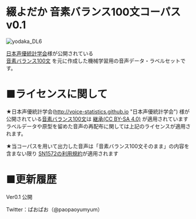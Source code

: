 # 綴よだか 音素バランス100文コーパス v0.1 
![yodaka_DL6](https://user-images.githubusercontent.com/32325910/147927243-30cda266-4438-4e65-870c-876b95abb10d.png)

[日本声優統計学会](http://voice-statistics.github.io "日本声優統計学会")様が公開されている  
[音素バランス100文](https://github.com/voice-statistics/voice-statistics.github.com/blob/master/assets/doc/balance_sentences.txt "音素バランス100文")
を元に作成した機械学習用の音声データ・ラベルセットです。

# ■ライセンスに関して
★日本声優統計学会(http://voice-statistics.github.io "日本声優統計学会") 様が公開されている[音素バランス100文](https://github.com/voice-statistics/voice-statistics.github.com/blob/master/assets/doc/balance_sentences.txt "音素バランス100文")は
[継承(CC BY-SA 4.0)](https://creativecommons.org/licenses/by-sa/4.0/deed.ja　 "CC BY-SA 4.0")
が適用されています
ラベルデータや原型を留めた音声の再配布に関しては上記のライセンスが適用されます。

★当コーパスを用いて出力した音声は「音素バランス100文そのまま」の内容を含まない限り
[SN1572の利用規約](http://sn1572-nighthawk.sakura.ne.jp/tos.html "SN1572")が適用されます


# ■更新履歴

 Ver0.1 公開

Twitter：ぱおぱお（@paopaoyumyum）

